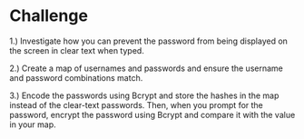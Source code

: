 # Challenge

1.) Investigate how you can prevent the password from being displayed on the screen in clear text when typed.

2.) Create a map of usernames and passwords and ensure the username and password combinations match.

3.) Encode the passwords using Bcrypt and store the hashes in the map instead of the clear-text passwords. Then, when you prompt for the password, encrypt the password using Bcrypt and compare it with the value in your map.
